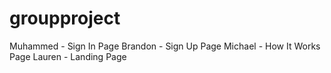 # groupproject

Muhammed - Sign In Page
Brandon - Sign Up Page
Michael - How It Works Page
Lauren - Landing Page
